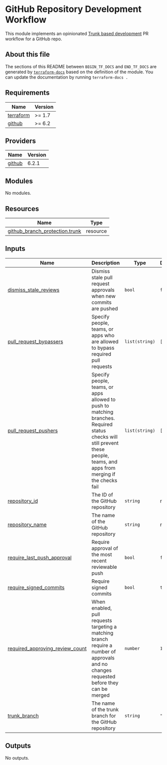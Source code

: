 # GitHub Repository Development Workflow

This module implements an opinionated [Trunk based development](https://trunkbaseddevelopment.com/) PR workflow for a GitHub repo.

## About this file

The sections of this README between `BEGIN_TF_DOCS` and `END_TF_DOCS` are generated by [`terraform-docs`](https://terraform-docs.io/) based on the definition of the module. You can update the documentation by running `terraform-docs .`

<!-- BEGIN_TF_DOCS -->

## Requirements

| Name                                                                     | Version |
| ------------------------------------------------------------------------ | ------- |
| <a name="requirement_terraform"></a> [terraform](#requirement_terraform) | >= 1.7  |
| <a name="requirement_github"></a> [github](#requirement_github)          | >= 6.2  |

## Providers

| Name                                                      | Version |
| --------------------------------------------------------- | ------- |
| <a name="provider_github"></a> [github](#provider_github) | 6.2.1   |

## Modules

No modules.

## Resources

| Name                                                                                                                                  | Type     |
| ------------------------------------------------------------------------------------------------------------------------------------- | -------- |
| [github_branch_protection.trunk](https://registry.terraform.io/providers/integrations/github/latest/docs/resources/branch_protection) | resource |

## Inputs

| Name                                                                                                                           | Description                                                                                                                                                                  | Type           | Default  | Required |
| ------------------------------------------------------------------------------------------------------------------------------ | ---------------------------------------------------------------------------------------------------------------------------------------------------------------------------- | -------------- | -------- | :------: |
| <a name="input_dismiss_stale_reviews"></a> [dismiss_stale_reviews](#input_dismiss_stale_reviews)                               | Dismiss stale pull request approvals when new commits are pushed                                                                                                             | `bool`         | `false`  |    no    |
| <a name="input_pull_request_bypassers"></a> [pull_request_bypassers](#input_pull_request_bypassers)                            | Specify people, teams, or apps who are allowed to bypass required pull requests                                                                                              | `list(string)` | `[]`     |    no    |
| <a name="input_pull_request_pushers"></a> [pull_request_pushers](#input_pull_request_pushers)                                  | Specify people, teams, or apps allowed to push to matching branches. Required status checks will still prevent these people, teams, and apps from merging if the checks fail | `list(string)` | `[]`     |    no    |
| <a name="input_repository_id"></a> [repository_id](#input_repository_id)                                                       | The ID of the GitHub repository                                                                                                                                              | `string`       | n/a      |   yes    |
| <a name="input_repository_name"></a> [repository_name](#input_repository_name)                                                 | The name of the GitHub repository                                                                                                                                            | `string`       | n/a      |   yes    |
| <a name="input_require_last_push_approval"></a> [require_last_push_approval](#input_require_last_push_approval)                | Require approval of the most recent reviewable push                                                                                                                          | `bool`         | `false`  |    no    |
| <a name="input_require_signed_commits"></a> [require_signed_commits](#input_require_signed_commits)                            | Require signed commits                                                                                                                                                       | `bool`         | `true`   |    no    |
| <a name="input_required_approving_review_count"></a> [required_approving_review_count](#input_required_approving_review_count) | When enabled, pull requests targeting a matching branch require a number of approvals and no changes requested before they can be merged                                     | `number`       | `1`      |    no    |
| <a name="input_trunk_branch"></a> [trunk_branch](#input_trunk_branch)                                                          | The name of the trunk branch for the GitHub repository                                                                                                                       | `string`       | `"main"` |    no    |

## Outputs

No outputs.

<!-- END_TF_DOCS -->
